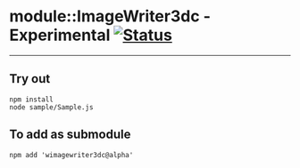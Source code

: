 
# module::ImageWriter3dc - Experimental [![Status](https://github.com/Wandalen/wImageWriter3dc/workflows/Test/badge.svg)](https://github.com/Wandalen/wImageWriter3dc/actions?query=workflow%3ATest)

___

## Try out
```
npm install
node sample/Sample.js
```

## To add as submodule
```
npm add 'wimagewriter3dc@alpha'
```


